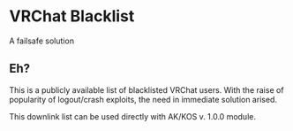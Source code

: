 # VRChat Blacklist
A failsafe solution

## Eh?
This is a publicly available list of blacklisted VRChat users. With the raise of popularity of logout/crash exploits, the need in immediate solution arised.

This downlink list can be used directly with AK/KOS v. 1.0.0 module.